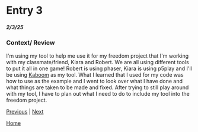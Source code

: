 # Entry 3
##### 2/3/25

### Context/ Review

I'm using my tool to help me use it for my freedom project that I'm working with my classmate/friend, Kiara and Robert.  We are all using different tools to put it all in one game! Robert is using phaser, Kiara is using p5play and I'll be using [Kaboom](https://kaboomjs.com) as my tool. What I learned that I used for my code was how to use as the example and I went to look over what I have done and what things are taken to be made and fixed. After trying to still play around with my tool, I have to plan out what I need to do to include my tool into the freedom project.




[Previous](entry02.md) | [Next](entry04.md)

[Home](../README.md)
